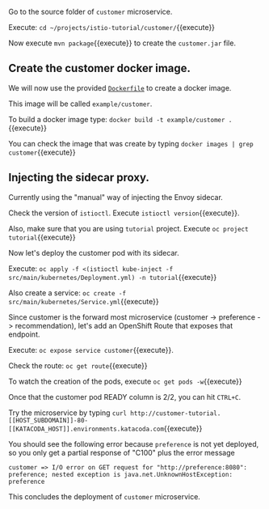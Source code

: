 Go to the source folder of `customer` microservice.

Execute: `cd ~/projects/istio-tutorial/customer/`{{execute}}

Now execute `mvn package`{{execute}} to create the `customer.jar` file.

## Create the customer docker image.

We will now use the provided [`Dockerfile`](https://github.com/redhat-developer-demos/istio-tutorial/blob/master/customer/Dockerfile) to create a docker image.

This image will be called `example/customer`.

To build a docker image type: `docker build -t example/customer .`{{execute}}

You can check the image that was create by typing `docker images | grep customer`{{execute}}

## Injecting the sidecar proxy.

Currently using the "manual" way of injecting the Envoy sidecar.

Check the version of `istioctl`. Execute `istioctl version`{{execute}}.

Also, make sure that you are using `tutorial` project. Execute `oc project tutorial`{{execute}}

Now let's deploy the customer pod with its sidecar.

Execute: `oc apply -f <(istioctl kube-inject -f src/main/kubernetes/Deployment.yml) -n tutorial`{{execute}}

Also create a service: `oc create -f src/main/kubernetes/Service.yml`{{execute}} 

Since customer is the forward most microservice (customer -> preference -> recommendation), let's add an OpenShift Route that exposes that endpoint.

Execute: `oc expose service customer`{{execute}}.

Check the route: `oc get route`{{execute}}

To watch the creation of the pods, execute `oc get pods -w`{{execute}}

Once that the customer pod READY column is 2/2, you can hit `CTRL+C`. 

Try the microservice by typing `curl http://customer-tutorial.[[HOST_SUBDOMAIN]]-80-[[KATACODA_HOST]].environments.katacoda.com`{{execute}}

You should see the following error because `preference` is not yet deployed, so you only get a partial response of "C100" plus the error message

`customer => I/O error on GET request for "http://preference:8080": preference; nested exception is java.net.UnknownHostException: preference`

This concludes the deployment of `customer` microservice.
